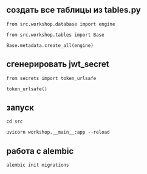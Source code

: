 ## создать все таблицы из tables.py
`from src.workshop.database import engine`

`from src.workshop.tables import Base`

`Base.metadata.create_all(engine)`

## сгенерировать jwt_secret
`from secrets import token_urlsafe`

`token_urlsafe()`

## запуск
`cd src`

`uvicorn workshop.__main__:app --reload`

## работа с alembic
`alembic init migrations`